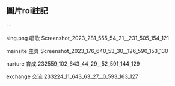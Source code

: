 ## 圖片roi註記
--

sing.png 唱歌
Screenshot_2023_281_555_54_21__231_505_154_121

mainsite 主頁
Screenshot_2023_176_640_53_30__126_590_153_130

nurture 育成
232559_102_643_44_29__52_591_144_129

exchange 交流
233224_11_643_63_27__0_593_163_127